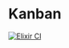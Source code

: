 # Kanban

[![Elixir CI](https://github.com/mikeoleynik/didactic-potato/actions/workflows/elixir.yml/badge.svg)](https://github.com/mikeoleynik/didactic-potato/actions/workflows/elixir.yml)

